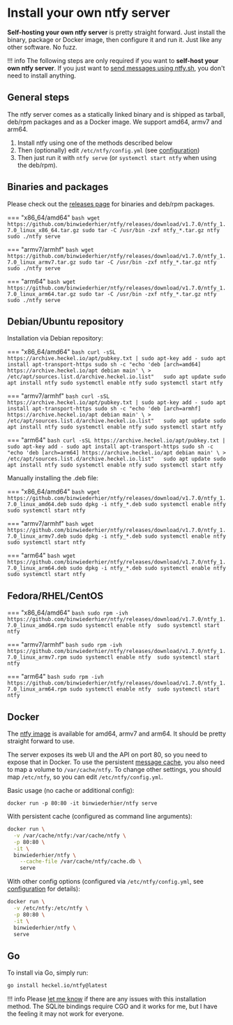 # Install your own ntfy server
**Self-hosting your own ntfy server** is pretty straight forward. Just install the binary, package or Docker image, then 
configure it and run it. Just like any other software. No fuzz. 

!!! info
    The following steps are only required if you want to **self-host your own ntfy server**. If you just want to 
    [send messages using ntfy.sh](publish.md), you don't need to install anything.

## General steps
The ntfy server comes as a statically linked binary and is shipped as tarball, deb/rpm packages and as a Docker image.
We support amd64, armv7 and arm64.

1. Install ntfy using one of the methods described below
2. Then (optionally) edit `/etc/ntfy/config.yml` (see [configuration](config.md))
3. Then just run it with `ntfy serve` (or `systemctl start ntfy` when using the deb/rpm).

## Binaries and packages
Please check out the [releases page](https://github.com/binwiederhier/ntfy/releases) for binaries and
deb/rpm packages.

=== "x86_64/amd64"
    ```bash
    wget https://github.com/binwiederhier/ntfy/releases/download/v1.7.0/ntfy_1.7.0_linux_x86_64.tar.gz
    sudo tar -C /usr/bin -zxf ntfy_*.tar.gz ntfy
    sudo ./ntfy serve
    ```

=== "armv7/armhf"
    ```bash
    wget https://github.com/binwiederhier/ntfy/releases/download/v1.7.0/ntfy_1.7.0_linux_armv7.tar.gz
    sudo tar -C /usr/bin -zxf ntfy_*.tar.gz ntfy
    sudo ./ntfy serve
    ```

=== "arm64"
    ```bash
    wget https://github.com/binwiederhier/ntfy/releases/download/v1.7.0/ntfy_1.7.0_linux_arm64.tar.gz
    sudo tar -C /usr/bin -zxf ntfy_*.tar.gz ntfy
    sudo ./ntfy serve
    ```

## Debian/Ubuntu repository
Installation via Debian repository:

=== "x86_64/amd64"
    ```bash
    curl -sSL https://archive.heckel.io/apt/pubkey.txt | sudo apt-key add -
    sudo apt install apt-transport-https
    sudo sh -c "echo 'deb [arch=amd64] https://archive.heckel.io/apt debian main' \
        > /etc/apt/sources.list.d/archive.heckel.io.list"  
    sudo apt update
    sudo apt install ntfy
    sudo systemctl enable ntfy
    sudo systemctl start ntfy
    ```

=== "armv7/armhf"
    ```bash
    curl -sSL https://archive.heckel.io/apt/pubkey.txt | sudo apt-key add -
    sudo apt install apt-transport-https
    sudo sh -c "echo 'deb [arch=armhf] https://archive.heckel.io/apt debian main' \
        > /etc/apt/sources.list.d/archive.heckel.io.list"  
    sudo apt update
    sudo apt install ntfy
    sudo systemctl enable ntfy
    sudo systemctl start ntfy
    ```

=== "arm64"
    ```bash
    curl -sSL https://archive.heckel.io/apt/pubkey.txt | sudo apt-key add -
    sudo apt install apt-transport-https
    sudo sh -c "echo 'deb [arch=arm64] https://archive.heckel.io/apt debian main' \
        > /etc/apt/sources.list.d/archive.heckel.io.list"  
    sudo apt update
    sudo apt install ntfy
    sudo systemctl enable ntfy
    sudo systemctl start ntfy
    ```

Manually installing the .deb file:

=== "x86_64/amd64"
    ```bash
    wget https://github.com/binwiederhier/ntfy/releases/download/v1.7.0/ntfy_1.7.0_linux_amd64.deb
    sudo dpkg -i ntfy_*.deb
    sudo systemctl enable ntfy
    sudo systemctl start ntfy
    ```

=== "armv7/armhf"
    ```bash
    wget https://github.com/binwiederhier/ntfy/releases/download/v1.7.0/ntfy_1.7.0_linux_armv7.deb
    sudo dpkg -i ntfy_*.deb
    sudo systemctl enable ntfy
    sudo systemctl start ntfy
    ```

=== "arm64"
    ```bash
    wget https://github.com/binwiederhier/ntfy/releases/download/v1.7.0/ntfy_1.7.0_linux_arm64.deb
    sudo dpkg -i ntfy_*.deb
    sudo systemctl enable ntfy
    sudo systemctl start ntfy
    ```

## Fedora/RHEL/CentOS

=== "x86_64/amd64"
    ```bash
    sudo rpm -ivh https://github.com/binwiederhier/ntfy/releases/download/v1.7.0/ntfy_1.7.0_linux_amd64.rpm
    sudo systemctl enable ntfy 
    sudo systemctl start ntfy
    ```

=== "armv7/armhf"
    ```bash
    sudo rpm -ivh https://github.com/binwiederhier/ntfy/releases/download/v1.7.0/ntfy_1.7.0_linux_armv7.rpm
    sudo systemctl enable ntfy 
    sudo systemctl start ntfy
    ```

=== "arm64"
    ```bash
    sudo rpm -ivh https://github.com/binwiederhier/ntfy/releases/download/v1.7.0/ntfy_1.7.0_linux_arm64.rpm
    sudo systemctl enable ntfy 
    sudo systemctl start ntfy
    ```

## Docker
The [ntfy image](https://hub.docker.com/r/binwiederhier/ntfy) is available for amd64, armv7 and arm64. It should be pretty
straight forward to use.

The server exposes its web UI and the API on port 80, so you need to expose that in Docker. To use the persistent 
[message cache](config.md#message-cache), you also need to map a volume to `/var/cache/ntfy`. To change other settings, 
you should map `/etc/ntfy`, so you can edit `/etc/ntfy/config.yml`.

Basic usage (no cache or additional config):
```
docker run -p 80:80 -it binwiederhier/ntfy serve
```

With persistent cache (configured as command line arguments):
```bash
docker run \
  -v /var/cache/ntfy:/var/cache/ntfy \
  -p 80:80 \
  -it \
  binwiederhier/ntfy \
    --cache-file /var/cache/ntfy/cache.db \
    serve
```

With other config options (configured via `/etc/ntfy/config.yml`, see [configuration](config.md) for details):
```bash
docker run \
  -v /etc/ntfy:/etc/ntfy \
  -p 80:80 \
  -it \
  binwiederhier/ntfy \
  serve
```

## Go
To install via Go, simply run:
```bash
go install heckel.io/ntfy@latest
```

!!! info
    Please [let me know](https://github.com/binwiederhier/ntfy/issues) if there are any issues with this installation
    method. The SQLite bindings require CGO and it works for me, but I have the feeling it may not work for everyone.
